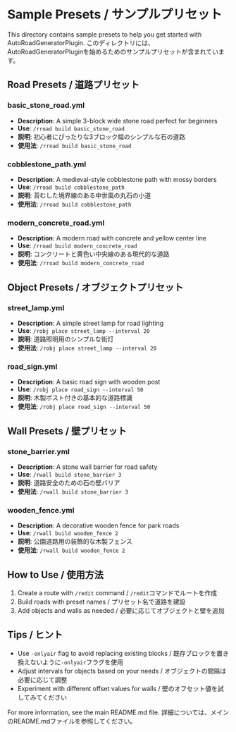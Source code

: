 # Sample Presets / サンプルプリセット

This directory contains sample presets to help you get started with AutoRoadGeneratorPlugin.
このディレクトリには、AutoRoadGeneratorPluginを始めるためのサンプルプリセットが含まれています。

## Road Presets / 道路プリセット

### basic_stone_road.yml
- **Description**: A simple 3-block wide stone road perfect for beginners
- **Use**: `/rroad build basic_stone_road`
- **説明**: 初心者にぴったりな3ブロック幅のシンプルな石の道路
- **使用法**: `/rroad build basic_stone_road`

### cobblestone_path.yml
- **Description**: A medieval-style cobblestone path with mossy borders
- **Use**: `/rroad build cobblestone_path`
- **説明**: 苔むした境界線のある中世風の丸石の小道
- **使用法**: `/rroad build cobblestone_path`

### modern_concrete_road.yml
- **Description**: A modern road with concrete and yellow center line
- **Use**: `/rroad build modern_concrete_road`
- **説明**: コンクリートと黄色い中央線のある現代的な道路
- **使用法**: `/rroad build modern_concrete_road`

## Object Presets / オブジェクトプリセット

### street_lamp.yml
- **Description**: A simple street lamp for road lighting
- **Use**: `/robj place street_lamp --interval 20`
- **説明**: 道路照明用のシンプルな街灯
- **使用法**: `/robj place street_lamp --interval 20`

### road_sign.yml
- **Description**: A basic road sign with wooden post
- **Use**: `/robj place road_sign --interval 50`
- **説明**: 木製ポスト付きの基本的な道路標識
- **使用法**: `/robj place road_sign --interval 50`

## Wall Presets / 壁プリセット

### stone_barrier.yml
- **Description**: A stone wall barrier for road safety
- **Use**: `/rwall build stone_barrier 3`
- **説明**: 道路安全のための石の壁バリア
- **使用法**: `/rwall build stone_barrier 3`

### wooden_fence.yml
- **Description**: A decorative wooden fence for park roads
- **Use**: `/rwall build wooden_fence 2`
- **説明**: 公園道路用の装飾的な木製フェンス
- **使用法**: `/rwall build wooden_fence 2`

## How to Use / 使用方法

1. Create a route with `/redit` command / `/redit`コマンドでルートを作成
2. Build roads with preset names / プリセット名で道路を建設
3. Add objects and walls as needed / 必要に応じてオブジェクトと壁を追加

## Tips / ヒント

- Use `-onlyair` flag to avoid replacing existing blocks / 既存ブロックを置き換えないように`-onlyair`フラグを使用
- Adjust intervals for objects based on your needs / オブジェクトの間隔は必要に応じて調整
- Experiment with different offset values for walls / 壁のオフセット値を試してみてください

For more information, see the main README.md file.
詳細については、メインのREADME.mdファイルを参照してください。